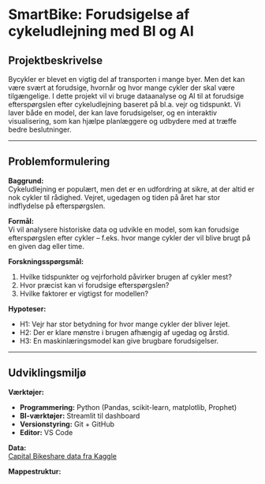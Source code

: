 #  SmartBike: Forudsigelse af cykeludlejning med BI og AI

##  Projektbeskrivelse

Bycykler er blevet en vigtig del af transporten i mange byer. Men det kan være svært at forudsige, hvornår og hvor mange cykler der skal være tilgængelige. I dette projekt vil vi bruge dataanalyse og AI til at forudsige efterspørgslen efter cykeludlejning baseret på bl.a. vejr og tidspunkt. Vi laver både en model, der kan lave forudsigelser, og en interaktiv visualisering, som kan hjælpe planlæggere og udbydere med at træffe bedre beslutninger.

---

##  Problemformulering

**Baggrund:**  
Cykeludlejning er populært, men det er en udfordring at sikre, at der altid er nok cykler til rådighed. Vejret, ugedagen og tiden på året har stor indflydelse på efterspørgslen.

**Formål:**  
Vi vil analysere historiske data og udvikle en model, som kan forudsige efterspørgslen efter cykler – f.eks. hvor mange cykler der vil blive brugt på en given dag eller time.

**Forskningsspørgsmål:**
1. Hvilke tidspunkter og vejrforhold påvirker brugen af cykler mest?
2. Hvor præcist kan vi forudsige efterspørgslen?
3. Hvilke faktorer er vigtigst for modellen?

**Hypoteser:**
- H1: Vejr har stor betydning for hvor mange cykler der bliver lejet.
- H2: Der er klare mønstre i brugen afhængig af ugedag og årstid.
- H3: En maskinlæringsmodel kan give brugbare forudsigelser.

---

##  Udviklingsmiljø

**Værktøjer:**
- **Programmering:** Python (Pandas, scikit-learn, matplotlib, Prophet)
- **BI-værktøjer:** Streamlit til dashboard
- **Versionstyring:** Git + GitHub
- **Editor:** VS Code

**Data:**  
[Capital Bikeshare data fra Kaggle](https://www.kaggle.com/datasets/lakshmi25npathi/bike-sharing-dataset)

**Mappestruktur:**
